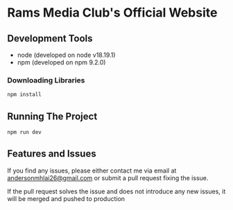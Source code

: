 # Rams Media Club's Official Website

## Development Tools

- node (developed on node v18.19.1)
- npm (developed on npm 9.2.0)

### Downloading Libraries

```sh
npm install
```

## Running The Project

```sh
npm run dev
```

## Features and Issues

If you find any issues, please either contact me via email at andersonmhlai26@gmail.com or submit a pull request fixing the issue.  

If the pull request solves the issue and does not introduce any new issues, it will be merged and pushed to production